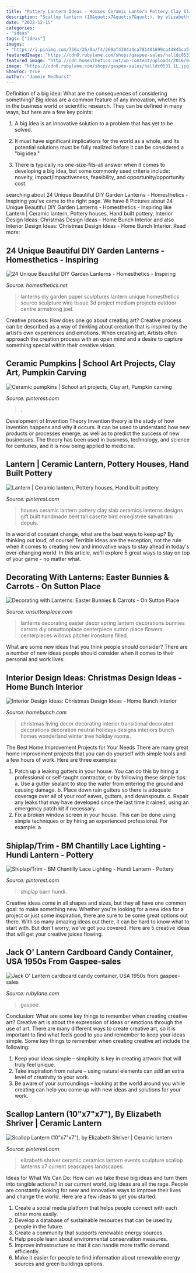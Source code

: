 ```yaml
---
title: "Pottery Lantern Ideas - Houses Ceramic Lantern Pottery Clay Slab Ceramics Lanterns Designs Gift Built Handmade Bent Tall Casette Bird Enregistrée Salvabrani Depuis"
description: "Scallop lantern (10&quot;x7&quot;x7&quot;), by elizabeth shriver"
date: "2022-12-15"
categories:
- "ideas"
tags: ["ideas"]
images:
- "https://i.pinimg.com/736x/26/0a/f4/260af4304a4ca781401699ca44845ca5.jpg"
featuredImage: "https://cdn0.rubylane.com/shops/gaspee-sales/halldc0531.1L.jpg"
featured_image: "http://cdn.homesthetics.net/wp-content/uploads/2016/04/23-Uniqu-e-Beautiful-DIY-Garden-Lanterns-homesthetics-1.jpg"
image: "https://cdn0.rubylane.com/shops/gaspee-sales/halldc0531.1L.jpg"
ShowToc: true
author: "Jammie Medhurst"
---
```



Definition of a big idea: What are the consequences of considering something?
Big ideas are a common feature of any innovation, whether it’s in the business world or scientific research. They can be defined in many ways, but here are a few key points:
1. A big idea is an innovative solution to a problem that has yet to be solved.

2. It must have significant implications for the world as a whole, and its potential solutions must be fully realized before it can be considered a "big idea."

3. There is typically no one-size-fits-all answer when it comes to developing a big idea, but some commonly used criteria include: novelty, impact/impactiveness, feasibility, and opportunity/opportunity cost. 

	

		
searching about 24 Unique Beautiful DIY Garden Lanterns - Homesthetics - Inspiring you've came to the right page. We have 8 Pictures about 24 Unique Beautiful DIY Garden Lanterns - Homesthetics - Inspiring like Lantern | Ceramic lantern, Pottery houses, Hand built pottery, Interior Design Ideas: Christmas Design Ideas - Home Bunch Interior and also Interior Design Ideas: Christmas Design Ideas - Home Bunch Interior. Read more:
		
    
## 24 Unique Beautiful DIY Garden Lanterns - Homesthetics - Inspiring

<img loading=lazy src="http://cdn.homesthetics.net/wp-content/uploads/2016/04/23-Uniqu-e-Beautiful-DIY-Garden-Lanterns-homesthetics-1.jpg" onerror="this.onerror=null;this.src='https://tse1.mm.bing.net/th?id=OIP.o5xLTV9BcSEHxmOlrvX55wHaJ4&amp;pid=15.1';" alt="24 Unique Beautiful DIY Garden Lanterns - Homesthetics - Inspiring">

_Source: homesthetics.net_

>lanterns diy garden paper sculptures lantern unique homesthetics source sculpture wire tissue 3d project medium projects outdoor centre armstrong joel. 

	

Creative process: How does one go about creating art?
Creative process can be described as a way of thinking about creation that is inspired by the artist’s own experiences and emotions. When creating art, Artists often approach the creation process with an open mind and a desire to capture something special within their creative vision.

    
## Ceramic Pumpkins | School Art Projects, Clay Art, Pumpkin Carving

<img loading=lazy src="https://i.pinimg.com/originals/3b/50/38/3b503888ff606c090769d7f79d737872.jpg" onerror="this.onerror=null;this.src='https://tse4.mm.bing.net/th?id=OIP.n21wUbEPXshrvISQGxdLNgHaFB&amp;pid=15.1';" alt="Ceramic pumpkins | School art projects, Clay art, Pumpkin carving">

_Source: pinterest.com_

>. 

	

Development of Invention Theory
Invention theory is the study of how invention happens and why it occurs. It can be used to understand how new products or processes emerge, as well as to predict the success of new businesses. The theory has been used in business, technology, and science for centuries, and it is now being applied to medicine.

    
## Lantern | Ceramic Lantern, Pottery Houses, Hand Built Pottery

<img loading=lazy src="https://i.pinimg.com/originals/56/bc/78/56bc78c6e0c2c520c43dc90fa8935188.jpg" onerror="this.onerror=null;this.src='https://tse4.mm.bing.net/th?id=OIP.krO5tAs6i7ro9vqyIz1DUgHaJ4&amp;pid=15.1';" alt="Lantern | Ceramic lantern, Pottery houses, Hand built pottery">

_Source: pinterest.com_

>houses ceramic lantern pottery clay slab ceramics lanterns designs gift built handmade bent tall casette bird enregistrée salvabrani depuis. 

	

In a world of constant change, what are the best ways to keep up? By thinking out loud, of course! Terrible ideas are the exception, not the rule when it comes to creating new and innovative ways to stay ahead in today's ever-changing world. In this article, we'll explore 5 great ways to stay on top of your game - no matter what.

    
## Decorating With Lanterns: Easter Bunnies &amp; Carrots - On Sutton Place

<img loading=lazy src="https://www.onsuttonplace.com/wp-content/uploads/2014/03/lantern-centerpiece.jpg" onerror="this.onerror=null;this.src='https://tse1.mm.bing.net/th?id=OIP.tKPG1fOuWJnas0NcqwlvWAHaLH&amp;pid=15.1';" alt="Decorating with Lanterns: Easter Bunnies &amp; Carrots - On Sutton Place">

_Source: onsuttonplace.com_

>lanterns decorating easter decor spring lantern decorations bunnies carrots diy onsuttonplace centerpiece sutton place flowers centerpieces willows pitcher ironstone filled. 

	

What are some new ideas that you think people should consider?
There are a number of new ideas people should consider when it comes to their personal and work lives.

    
## Interior Design Ideas: Christmas Design Ideas - Home Bunch Interior

<img loading=lazy src="http://www.homebunch.com/wp-content/uploads/howtodecorate.jpg" onerror="this.onerror=null;this.src='https://tse3.mm.bing.net/th?id=OIP.tJyP6JY5v5wHXqbfBcDyggHaKf&amp;pid=15.1';" alt="Interior Design Ideas: Christmas Design Ideas - Home Bunch Interior">

_Source: homebunch.com_

>christmas living decor decorating interior transitional decorated decorations decoration neutral holidays designs interiors bunch homes wonderland winter tree holiday rooms. 

	

The Best Home Improvement Projects for Your Needs
There are many great home improvement projects that you can do yourself with simple tools and a few hours of work. Here are three examples: 
1. Patch up a leaking gutters in your house. You can do this by hiring a professional or self-taught contractor, or by following these simple tips: 
a. Use a gutter sealant to stop the water from entering the ground and causing damage. 
b. Place down rain gutters so there is adequate coverage over all of your roof eaves, gutters, and downspouts. 
c. Repair any leaks that may have developed since the last time it rained, using an emergency patch kit if necessary.
2. Fix a broken window screen in your house. This can be done using simple techniques or by hiring an experienced professional. For example: 
a.

    
## Shiplap/Trim - BM Chantilly Lace Lighting - Hundi Lantern - Pottery

<img loading=lazy src="https://i.pinimg.com/originals/6c/3b/bb/6c3bbb407f35c66c167402b6cc886793.jpg" onerror="this.onerror=null;this.src='https://tse4.mm.bing.net/th?id=OIP.rjrgRz09xN98zDHXV3Y_dQHaJ4&amp;pid=15.1';" alt="Shiplap/Trim - BM Chantilly Lace Lighting - Hundi Lantern - Pottery">

_Source: pinterest.com_

>shiplap barn hundi. 

	

Creative ideas come in all shapes and sizes, but they all have one common goal: to make something new. Whether you're looking for a new idea for a project or just some inspiration, there are sure to be some great options out there. With so many amazing ideas out there, it can be hard to know what to start with. But don't worry, we've got you covered. Here are 5 creative ideas that will get your creative juices flowing.

    
## Jack O&#039; Lantern Cardboard Candy Container, USA 1950s From Gaspee-sales

<img loading=lazy src="https://cdn0.rubylane.com/shops/gaspee-sales/halldc0531.1L.jpg" onerror="this.onerror=null;this.src='https://tse2.mm.bing.net/th?id=OIP.W_nsakiipm1ep8SjPQdx-AHaHZ&amp;pid=15.1';" alt="Jack O&#039; Lantern cardboard candy container, USA 1950s from gaspee-sales">

_Source: rubylane.com_

>gaspee. 

	

Conclusion: What are some key things to remember when creating creative art?
Creative art is about the expression of ideas or emotions through the use of art. There are many different ways to create creative art, so it is important to find what feels good to you and remember to keep your ideas simple. Some key things to remember when creating creative art include the following:
1. Keep your ideas simple – simplicity is key in creating artwork that will truly feel unique.
2. Take inspiration from nature – using natural elements can add an extra level of creativity to your work.
3. Be aware of your surroundings – looking at the world around you while creating can help you come up with new ideas and solutions for your work.

    
## Scallop Lantern (10&quot;x7&quot;x7&quot;), By Elizabeth Shriver | Ceramic Lantern

<img loading=lazy src="https://i.pinimg.com/736x/26/0a/f4/260af4304a4ca781401699ca44845ca5.jpg" onerror="this.onerror=null;this.src='https://tse2.mm.bing.net/th?id=OIP.YDq3mVSTdzFDTZ25vCan2QHaKX&amp;pid=15.1';" alt="Scallop Lantern (10&quot;x7&quot;x7&quot;), by Elizabeth Shriver | Ceramic lantern">

_Source: pinterest.com_

>elizabeth shriver ceramic ceramics lantern events sculpture scallop lanterns x7 current seascapes landscapes. 

	

Ideas for What We Can Do: How can we take these big ideas and turn them into tangible actions?
In our current world, big ideas are all the rage. People are constantly looking for new and innovative ways to improve their lives and change the world. Here are a few ideas to get you started: 
1. Create a social media platform that helps people connect with each other more easily. 
2. Develop a database of sustainable resources that can be used by people in the future. 
3. Create a community that supports renewable energy sources. 
4. Help people learn about environmental conservation measures. 
5. Improve infrastructure so that it can handle more traffic demand efficiently. 
6. Make it easier for people to find information about renewable energy sources and green buildings options.

